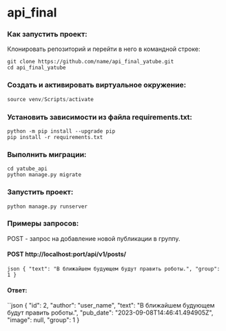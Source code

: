 # api_final
### Как запустить проект:

Клонировать репозиторий и перейти в него в командной строке:
```
git clone https://github.com/name/api_final_yatube.git
cd api_final_yatube
```

### Cоздать и активировать виртуальное окружение:

```python -m venv venv
source venv/Scripts/activate
```

### Установить зависимости из файла requirements.txt:

```
python -m pip install --upgrade pip
pip install -r requirements.txt
```

### Выполнить миграции:

```
cd yatube_api
python manage.py migrate
```

### Запустить проект:

```
python manage.py runserver
```

### Примеры запросов:

POST - запрос на добавление новой публикации в группу.
#### POST http://localhost:port/api/v1/posts/

``json
{
    "text": "В ближайшем будующем будут править роботы.",
    "group": 1
}
``


#### Ответ:

``json
{
    "id": 2,
    "author": "user_name",
    "text": "В ближайшем будующем будут править роботы.",
    "pub_date": "2023-09-08T14:46:41.494905Z",
    "image": null,
    "group": 1
}
```
